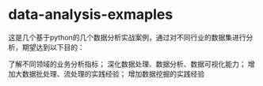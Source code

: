 # data-analysis-exmaples
这是几个基于python的几个数据分析实战案例，通过对不同行业的数据集进行分析，期望达到以下目的：

了解不同领域的业务分析指标；
深化数据处理、数据分析、数据可视化能力；
增加大数据批处理、流处理的实践经验；
增加数据挖掘的实践经验
